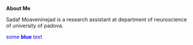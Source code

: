 **About Me**

Sadaf Moaveninejad is a research assistant at department of neuroscience of university of padova.

<span style="color:blue">some **blue** text</span>
